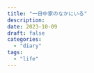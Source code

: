 ```yaml
---
title: "一日中家のなかにいる"
description:
date: 2023-10-09
draft: false
categories:
  - "diary"
tags:
  - "life"
---
```


